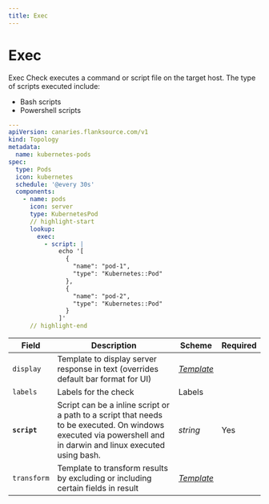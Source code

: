```yaml
---
title: Exec
---
```


# <Icon name="console" /> Exec

Exec Check executes a command or script file on the target host. The type of scripts executed include:

- Bash scripts
- Powershell scripts

```yaml title="exec-lookup.yml"
---
apiVersion: canaries.flanksource.com/v1
kind: Topology
metadata:
  name: kubernetes-pods
spec:
  type: Pods
  icon: kubernetes
  schedule: '@every 30s'
  components:
    - name: pods
      icon: server
      type: KubernetesPod
      // highlight-start
      lookup:
        exec:
          - script: |
              echo '[
                {
                  "name": "pod-1",
                  "type": "Kubernetes::Pod"
                },
                {
                  "name": "pod-2",
                  "type": "Kubernetes::Pod"
                }
              ]'
      // highlight-end
```

| Field        | Description                                                                                                                                                    | Scheme                                  | Required |
| ------------ | -------------------------------------------------------------------------------------------------------------------------------------------------------------- | --------------------------------------- | -------- |
| `display`    | Template to display server response in text (overrides default bar format for UI)                                                                              | [_Template_](../concepts/templating.md) |          |
| `labels`     | Labels for the check                                                                                                                                           | Labels                                  |          |
| **`script`** | Script can be a inline script or a path to a script that needs to be executed. On windows executed via powershell and in darwin and linux executed using bash. | _string_                                | Yes      |
| `transform`  | Template to transform results by excluding or including certain fields in result                                                                               | [_Template_](../concepts/templating.md) |          |
